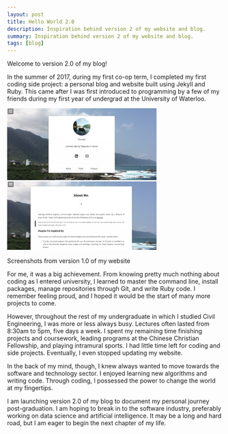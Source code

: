 ```yaml
---
layout: post
title: Hello World 2.0
description: Inspiration behind version 2 of my website and blog.
summary: Inspiration behind version 2 of my website and blog.
tags: [blog]
---
```


Welcome to version 2.0 of my blog!

In the summer of 2017, during my first co-op term, I completed my first coding side project: a personal blog and website built using Jekyll and Ruby. This came after I was first introduced to programming by a few of my friends during my first year of undergrad at the University of Waterloo. 


<p float="left">
  <img src="/assets/img/helloworld1.png" width="350" />
  <img src="/assets/img/helloworld2.png" width="350" /> 
  <figcaption>Screenshots from version 1.0 of my website</figcaption>
</p>

For me, it was a big achievement. From knowing pretty much nothing about coding as I entered university, I learned to master the command line, install packages, manage repositories through Git, and write Ruby code. I remember feeling proud, and I hoped it would be the start of many more projects to come.

However, throughout the rest of my undergraduate in which I studied Civil Engineering, I was more or less always busy. Lectures often lasted from 8:30am to 5pm, five days a week. I spent my remaining time finishing projects and coursework, leading programs at the Chinese Christian Fellowship, and playing intramural sports. I had little time left for coding and side projects. Eventually, I even stopped updating my website.

In the back of my mind, though, I knew always wanted to move towards the software and technology sector. I enjoyed learning new algorithms and writing code. Through coding, I possessed the power to change the world at my fingertips.

I am launching version 2.0 of my blog to document my personal journey post-graduation. I am hoping to break in to the software industry, preferably working on data science and artificial intelligence. It may be a long and hard road, but I am eager to begin the next chapter of my life.



